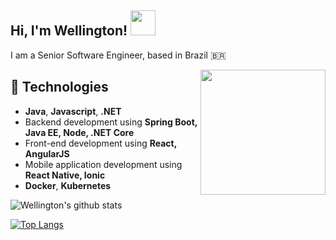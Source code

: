 <h2> Hi, I'm Wellington! <img src="https://i.ibb.co/mCfFsHS/hello.png" width="40px"></h2>

<p>I am a Senior Software Engineer, based in Brazil 🇧🇷</p>

<img align="right" src="https://i.ibb.co/PQ3yJsn/dev.png" width="200px"></h2>

## 🚀 Technologies

- **Java**, **Javascript**, **.NET**
- Backend development using **Spring Boot, Java EE, Node, .NET Core**
- Front-end development using **React, AngularJS**
- Mobile application development using **React Native, Ionic**
- **Docker**, **Kubernetes**

![Wellington's github stats](https://github-readme-stats.vercel.app/api?username=wellmafra&theme=dracula&show_icons=true&count_private=true&hide_border=true)

[![Top Langs](https://github-readme-stats.vercel.app/api/top-langs/?username=wellmafra&layout=compact&theme=dracula&count_private=true&hide_border=true)](https://github.com/guinr/github-readme-stats)
